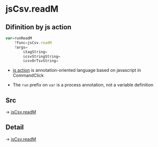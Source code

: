 # jsCsv.readM

## Difinition by js action

```js.js
var=runReadM
	?func=jsCsv.readM
	?args=
		&tagString=
		&csvStringString=
		&csvOrTsvString=
```

- [js action](#) is annotation-oriented language based on javascript in CommandClick

- The `run` prefix on `var` is a process annotation, not a variable definition

## Src

-> [jsCsv.readM](https://github.com/puutaro/CommandClick/blob/master/app/src/main/java/com/puutaro/commandclick/fragment_lib/terminal_fragment/js_interface/JsCsv.kt#L155)

## Detail

-> [jsCsv.readM](https://github.com/puutaro/CommandClick/blob/master/md/developer/js_interface/details/JsCsv/readM.md)
